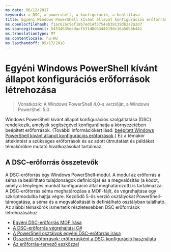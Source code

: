 ```yaml
---
ms.date: 06/12/2017
keywords: a DSC, a powershell, a konfiguráció, a beállítása
title: Egyéni Windows PowerShell kívánt állapot konfigurációs erőforrások létrehozása
ms.openlocfilehash: f1ac626c5ef18b7ed14f3754ab39139db2a2a2d7
ms.sourcegitcommit: 54534635eedacf531d8d6344019dc16a50b8b441
ms.translationtype: MT
ms.contentlocale: hu-HU
ms.lasthandoff: 05/17/2018
---
```

# <a name="build-custom-windows-powershell-desired-state-configuration-resources"></a>Egyéni Windows PowerShell kívánt állapot konfigurációs erőforrások létrehozása

> Vonatkozik: A Windows PowerShell 4.0-s verzióját, a Windows PowerShell 5.0

Windows PowerShell kívánt állapot konfigurációs szolgáltatása (DSC) rendelkezik, amelyek segítségével konfigurálhatja a környezetében beépített erőforrások. (További információkért lásd: [beépített Windows PowerShell kívánt állapot konfigurációs erőforrások](builtInResource.md).) Ez a témakör áttekintést a szükséges erőforrások és az adott útmutatást és példákat témakörökre mutató hivatkozásokat tartalmaz.

## <a name="dsc-resource-components"></a>A DSC-erőforrás összetevők

A DSC-erőforrás egy Windows PowerShell-modul. A modul az erőforrás a séma (a beállítható tulajdonságok definíciója) és a megvalósítás (a kódot, amely a tényleges munkát konfiguráció által meghatározott) is tartalmazza. A DSC-erőforrás séma meghatározása a MOF-fájlt, és végrehajtása egy szkriptmodulba hajtja végre. Kezdődő 5-ös verzió osztályokat PowerShell-támogatása, a séma és a megvalósítását is definiálható osztályban található. Az alábbi témakörök ismertetik részletesebben DSC erőforrások létrehozásához.

* [Egyéni DSC-erőforrás MOF írása](authoringResourceMOF.md)
* [A DSC-erőforrás végrehajtási C#](authoringResourceMofCS.md)
* [A PowerShell osztályok egyéni DSC-erőforrás írása](authoringResourceClass.md)
* [Összetett erőforrások: erőforrásként a DSC-konfiguráció használata](authoringResourceComposite.md)
* [Az erőforrás-tervező eszközzel](authoringResourceMofDesigner.md)
